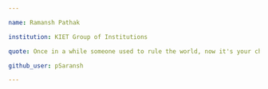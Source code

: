 ```yaml
---

name: Ramansh Pathak

institution: KIET Group of Institutions

quote: Once in a while someone used to rule the world, now it's your chance.

github_user: pSaransh

---
```


